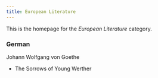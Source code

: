 ```yaml
---
title: European Literature
---
```


This is the homepage for the *European Literature* category.

### German

Johann Wolfgang von Goethe

- The Sorrows of Young Werther
